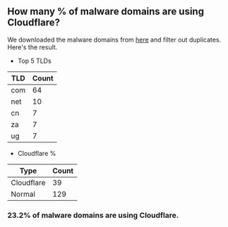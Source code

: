 ## How many % of malware domains are using Cloudflare?


We downloaded the malware domains from [here](https://urlhaus.abuse.ch) and filter out duplicates.
Here's the result.


[//]: # (start replacement)


- Top 5 TLDs

| TLD | Count |
| --- | --- |
| com | 64 |
| net | 10 |
| cn | 7 |
| za | 7 |
| ug | 7 |


- Cloudflare %

| Type | Count |
| --- | --- |
| Cloudflare | 39 |
| Normal | 129 |


### 23.2% of malware domains are using Cloudflare.